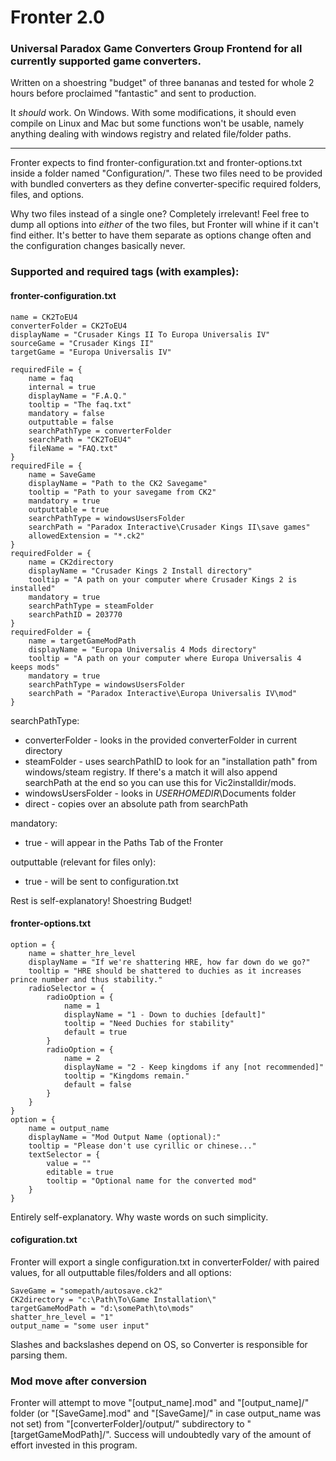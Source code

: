 # Fronter 2.0
### Universal Paradox Game Converters Group Frontend for all currently supported game converters. 

Written on a shoestring "budget" of three bananas and tested for whole 2 hours before proclaimed "fantastic" and sent to production.

It *should* work. On Windows. With some modifications, it should even compile on Linux and Mac but some functions won't be usable,
namely anything dealing with windows registry and related file/folder paths.

---

Fronter expects to find fronter-configuration.txt and fronter-options.txt inside a folder named "Configuration/".
These two files need to be provided with bundled converters as they define converter-specific required folders, files, and options.

Why two files instead of a single one? Completely irrelevant! Feel free to dump all options into *either* of the two files,
but Fronter will whine if it can't find either. It's better to have them separate as options change often and the configuration changes basically never.

### Supported and required tags (with examples):
#### fronter-configuration.txt

```
name = CK2ToEU4
converterFolder = CK2ToEU4
displayName = "Crusader Kings II To Europa Universalis IV"
sourceGame = "Crusader Kings II"
targetGame = "Europa Universalis IV"

requiredFile = {
	name = faq
	internal = true
	displayName = "F.A.Q."
	tooltip = "The faq.txt"
	mandatory = false
	outputtable = false
	searchPathType = converterFolder
	searchPath = "CK2ToEU4"
	fileName = "FAQ.txt"
}
requiredFile = {
	name = SaveGame
	displayName = "Path to the CK2 Savegame"
	tooltip = "Path to your savegame from CK2"
	mandatory = true
	outputtable = true
	searchPathType = windowsUsersFolder
	searchPath = "Paradox Interactive\Crusader Kings II\save games"
	allowedExtension = "*.ck2"
}
requiredFolder = {
	name = CK2directory
	displayName = "Crusader Kings 2 Install directory"
	tooltip = "A path on your computer where Crusader Kings 2 is installed"
	mandatory = true
	searchPathType = steamFolder
	searchPathID = 203770
}
requiredFolder = {
	name = targetGameModPath
	displayName = "Europa Universalis 4 Mods directory"
	tooltip = "A path on your computer where Europa Universalis 4 keeps mods"
	mandatory = true
	searchPathType = windowsUsersFolder
	searchPath = "Paradox Interactive\Europa Universalis IV\mod"
}
```

searchPathType:
- converterFolder - looks in the provided converterFolder in current directory
- steamFolder - uses searchPathID to look for an "installation path" from windows/steam registry. If there's a match it will also append searchPath at the end so you can use this for Vic2installdir/mods.
- windowsUsersFolder - looks in $USERHOMEDIR$\Documents folder
- direct - copies over an absolute path from searchPath

mandatory:
- true - will appear in the Paths Tab of the Fronter

outputtable (relevant for files only):
- true - will be sent to configuration.txt

Rest is self-explanatory! Shoestring Budget!

#### fronter-options.txt

```
option = {
	name = shatter_hre_level
	displayName = "If we're shattering HRE, how far down do we go?"
	tooltip = "HRE should be shattered to duchies as it increases prince number and thus stability."
	radioSelector = {
		radioOption = {
			name = 1
			displayName = "1 - Down to duchies [default]"
			tooltip = "Need Duchies for stability"
			default = true
		}
		radioOption = {
			name = 2
			displayName = "2 - Keep kingdoms if any [not recommended]"
			tooltip = "Kingdoms remain."
			default = false
		}
	}
}
option = {
	name = output_name
	displayName = "Mod Output Name (optional):"
	tooltip = "Please don't use cyrillic or chinese..."
	textSelector = {	
		value = ""
		editable = true
		tooltip = "Optional name for the converted mod"
	}
}
```

Entirely self-explanatory. Why waste words on such simplicity.

#### cofiguration.txt

Fronter will export a single configuration.txt in converterFolder/ with paired values, for all outputtable files/folders and all options:

```
SaveGame = "somepath/autosave.ck2"
CK2directory = "c:\Path\To\Game Installation\"
targetGameModPath = "d:\somePath\to\mods"
shatter_hre_level = "1"
output_name = "some user input"
```

Slashes and backslashes depend on OS, so Converter is responsible for parsing them.

### Mod move after conversion

Fronter will attempt to move "\[output_name\].mod" and "\[output_name\]/" folder (or "\[SaveGame\].mod" and "\[SaveGame\]/" in case output_name was not set) from "\[converterFolder\]/output/" subdirectory to "\[targetGameModPath\]/".
Success will undoubtedly vary of the amount of effort invested in this program.
